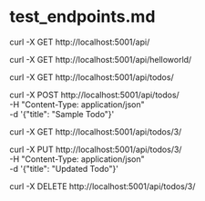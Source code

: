 # test_endpoints.md

curl -X GET http://localhost:5001/api/

curl -X GET http://localhost:5001/api/helloworld/

curl -X GET http://localhost:5001/api/todos/

curl -X POST http://localhost:5001/api/todos/ \
     -H "Content-Type: application/json" \
     -d '{"title": "Sample Todo"}'

curl -X GET http://localhost:5001/api/todos/3/

curl -X PUT http://localhost:5001/api/todos/3/ \
     -H "Content-Type: application/json" \
     -d '{"title": "Updated Todo"}'

curl -X DELETE http://localhost:5001/api/todos/3/
